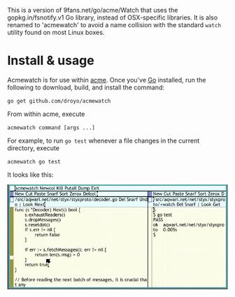 This is a version of 9fans.net/go/acme/Watch that uses the
gopkg.in/fsnotify.v1 Go library, instead of OSX-specific
libraries. It is also renamed to 'acmewatch' to avoid a name
collision with the standard `watch` utility found on most Linux
boxes.

# Install & usage

Acmewatch is for use within [acme][0]. Once you've [Go][1]
installed, run the following to download, build, and install
the command:

	go get github.com/droyo/acmewatch

From within acme, execute

	acmewatch command [args ...]

For example, to run `go test` whenever a file changes in the
current directory, execute

	acmewatch go test

It looks like this:

![acmewatch demo](acmewatch.gif)

[0]: http://acme.cat-v.org/
[1]: https://golang.org/
